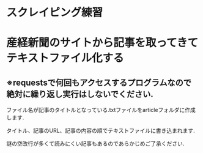 <h1>スクレイピング練習</h1>
<h1>産経新聞のサイトから記事を取ってきてテキストファイル化する</h1>
<h2>※requestsで何回もアクセスするプログラムなので絶対に繰り返し実行はしないでください.</h2>
<p>ファイル名が記事のタイトルとなっている.txtファイルをarticleフォルダに作成します.<p>
<p>タイトル、記事のURL、記事の内容の順でテキストファイルに書き込まれます.<p>
<p>謎の空改行が多くて読みにくい記事もあるのであらかじめご了承ください.<p>
